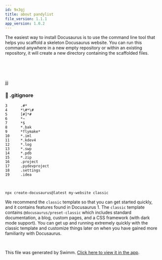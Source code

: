 ```yaml
---
id: 9x3gj
title: about pandylist
file_version: 1.1.1
app_version: 1.0.2
---
```


The easiest way to install Docusaurus is to use the command line tool that helps you scaffold a skeleton Docusaurus website. You can run this command anywhere in a new empty repository or within an existing repository, it will create a new directory containing the scaffolded files.

<br/>

<br/>

<br/>

jjj
<!-- NOTE-swimm-snippet: the lines below link your snippet to Swimm -->
### 📄 .gitignore
```gitignore
3      .#*
4      *\#*\#
5      [#]*#
6      *~
7      *$
8      *.bak
9      *flymake*
10     *.iml
11     *.kdev4
12     *.log
13     *.swp
14     *.pdb
15     *.zip
16     .project
17     .pydevproject
18     .settings
19     .idea
```

<br/>

```
npx create-docusaurus@latest my-website classic
```

We recommend the `classic` template so that you can get started quickly, and it contains features found in Docusaurus 1. The `classic` template contains `@docusaurus/preset-classic` which includes standard documentation, a blog, custom pages, and a CSS framework (with dark mode support). You can get up and running extremely quickly with the classic template and customize things later on when you have gained more familiarity with Docusaurus.

<br/>

This file was generated by Swimm. [Click here to view it in the app](https://swimm-web-app.web.app/repos/Z2l0aHViJTNBJTNBcGFuZGFzJTNBJTNBbmFkYXYtc3dpbW0=/docs/9x3gj).
